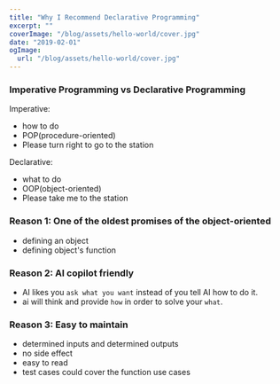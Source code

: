 ```yaml
---
title: "Why I Recommend Declarative Programming"
excerpt: ""
coverImage: "/blog/assets/hello-world/cover.jpg"
date: "2019-02-01"
ogImage:
  url: "/blog/assets/hello-world/cover.jpg"
---
```


### Imperative Programming vs Declarative Programming
Imperative: 
- how to do
- POP(procedure-oriented)
- Please turn right to go to the station

Declarative:
- what to do
- OOP(object-oriented)
- Please take me to the station


### Reason 1: One of the oldest promises of the object-oriented
- defining an object
- defining object's function

### Reason 2: AI copilot friendly
- AI likes you `ask what you want` instead of you tell AI how to do it.
- ai will think and provide `how` in order to solve your `what`.

### Reason 3: Easy to maintain
- determined inputs and determined outputs
- no side effect
- easy to read
- test cases could cover the function use cases